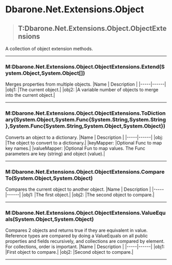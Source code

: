 # Dbarone.Net.Extensions.Object


>## T:Dbarone.Net.Extensions.Object.ObjectExtensions

 A collection of object extension methods. 

---
### M:Dbarone.Net.Extensions.Object.ObjectExtensions.Extend(System.Object,System.Object[])
 Merges properties from multiple objects. 
|Name | Description |
|-----|------|
|obj1: |The current object.|
|obj2: |A variable number of objects to merge into the current object.|

---
### M:Dbarone.Net.Extensions.Object.ObjectExtensions.ToDictionary(System.Object,System.Func{System.String,System.String},System.Func{System.String,System.Object,System.Object})
 Converts an object to a dictionary. 
|Name | Description |
|-----|------|
|obj: |The object to convert to a dictionary.|
|keyMapper: |Optional Func to map key names.|
|valueMapper: |Optional Fun to map values. The Func parameters are key (string) and object (value).|

---
### M:Dbarone.Net.Extensions.Object.ObjectExtensions.CompareTo(System.Object,System.Object)
 Compares the current object to another object. 
|Name | Description |
|-----|------|
|obj1: |The first object.|
|obj2: |The second object to compare.|

---
### M:Dbarone.Net.Extensions.Object.ObjectExtensions.ValueEquals(System.Object,System.Object)
 Compares 2 objects and returns true if they are equivalent in value. Reference types are compared by doing a ValueEquals on all public properties and fields recursively, and collections are compared by element. For collections, order is important. 
|Name | Description |
|-----|------|
|obj1: |First object to compare.|
|obj2: |Second object to compare.|

---
